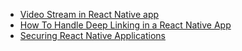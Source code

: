 - [Video Stream in React Native app](http://dl.mytehmovies.com/94/series/game.of.throne/s3/Game.of.Thrones.S03E01.480p.Tehmovies_bid.mkv)
- [How To Handle Deep Linking in a React Native App](https://blog.jscrambler.com/how-to-handle-deep-linking-in-a-react-native-app/)
- [Securing React Native Applications](https://blog.jscrambler.com/securing-react-native-applications/)
